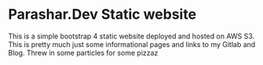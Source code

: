 # Parashar.Dev Static website

This is a simple bootstrap 4 static website deployed and hosted on AWS S3. This is pretty much just some informational pages and links to my Gitlab and Blog. Threw in some particles for some pizzaz